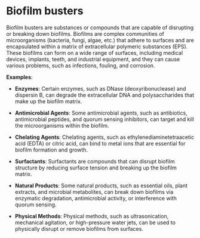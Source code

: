 # Biofilm busters

Biofilm busters are substances or compounds that are capable of disrupting or breaking down biofilms. Biofilms are complex communities of microorganisms (bacteria, fungi, algae, etc.) that adhere to surfaces and are encapsulated within a matrix of extracellular polymeric substances (EPS). These biofilms can form on a wide range of surfaces, including medical devices, implants, teeth, and industrial equipment, and they can cause various problems, such as infections, fouling, and corrosion.

**Examples**:

* **Enzymes**: Certain enzymes, such as DNase (deoxyribonuclease) and dispersin B, can degrade the extracellular DNA and polysaccharides that make up the biofilm matrix.

* **Antimicrobial Agents**: Some antimicrobial agents, such as antibiotics, antimicrobial peptides, and quorum sensing inhibitors, can target and kill the microorganisms within the biofilm.

* **Chelating Agents**: Chelating agents, such as ethylenediaminetetraacetic acid (EDTA) or citric acid, can bind to metal ions that are essential for biofilm formation and growth.

* **Surfactants**: Surfactants are compounds that can disrupt biofilm structure by reducing surface tension and breaking up the biofilm matrix.

* **Natural Products**: Some natural products, such as essential oils, plant extracts, and microbial metabolites, can break down biofilms via enzymatic degradation, antimicrobial activity, or interference with quorum sensing.

* **Physical Methods**: Physical methods, such as ultrasonication, mechanical agitation, or high-pressure water jets, can be used to physically disrupt or remove biofilms from surfaces.
